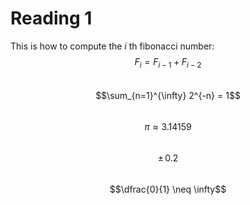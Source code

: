 # Reading 1

This is how to compute the $i$ th fibonacci number:
$$F_i = F_{i-1} + F_{i-2}$$  
$$\sum_{n=1}^{\infty} 2^{-n} = 1$$  
$$\pi \approx 3.14159$$  
$$\pm \, 0.2$$  
$$\dfrac{0}{1} \neq \infty$$
